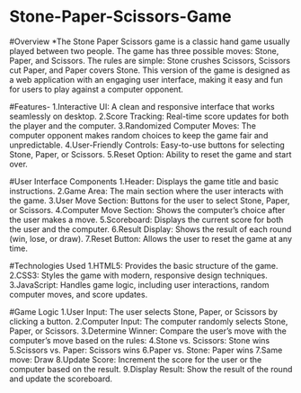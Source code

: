 # Stone-Paper-Scissors-Game
#Overview
*The Stone Paper Scissors game is a classic hand game usually played between two people. The game has three possible moves: Stone, Paper, and Scissors. The rules are simple: Stone crushes Scissors, Scissors cut Paper, and Paper covers Stone. This version of the game is designed as a web application with an engaging user interface, making it easy and fun for users to play against a computer opponent.



#Features-
    1.Interactive UI: A clean and responsive interface that works seamlessly on desktop.
    2.Score Tracking: Real-time score updates for both the player and the computer.
    3.Randomized Computer Moves: The computer opponent makes random choices to keep the game fair and unpredictable.
    4.User-Friendly Controls: Easy-to-use buttons for selecting Stone, Paper, or Scissors.
    5.Reset Option: Ability to reset the game and start over.

    
#User Interface Components
    1.Header: Displays the game title and basic instructions.
    2.Game Area: The main section where the user interacts with the game.
    3.User Move Section: Buttons for the user to select Stone, Paper, or Scissors.
    4.Computer Move Section: Shows the computer’s choice after the user makes a move.
    5.Scoreboard: Displays the current score for both the user and the computer.
    6.Result Display: Shows the result of each round (win, lose, or draw).
    7.Reset Button: Allows the user to reset the game at any time.

    
#Technologies Used
    1.HTML5: Provides the basic structure of the game.
    2.CSS3: Styles the game with modern, responsive design techniques.
    3.JavaScript: Handles game logic, including user interactions, random computer moves, and score updates.

    
#Game Logic
    1.User Input: The user selects Stone, Paper, or Scissors by clicking a button.
    2.Computer Input: The computer randomly selects Stone, Paper, or Scissors.
    3.Determine Winner: Compare the user’s move with the computer’s move based on the rules:
    4.Stone vs. Scissors: Stone wins
    5.Scissors vs. Paper: Scissors wins
    6.Paper vs. Stone: Paper wins
    7.Same move: Draw
    8.Update Score: Increment the score for the user or the computer based on the result.
    9.Display Result: Show the result of the round and update the scoreboard.
